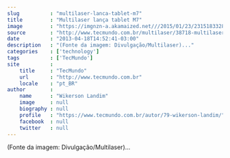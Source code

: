 ```yaml
---
slug          : "multilaser-lanca-tablet-m7"
title         : "Multilaser lança tablet M7"
image         : "https://imgnzn-a.akamaized.net///2015/01/23/23151833289446-t1200x480.jpg"
source        : "http://www.tecmundo.com.br/multilaser/38718-multilaser-lanca-tablet-m7.htm"
date          : "2013-04-18T14:52:41-03:00"
description   : "(Fonte da imagem: Divulgação/Multilaser)..."
categories    : ['technology']
tags          : ['TecMundo']
site          :
    title     : "TecMundo"
    url       : "http://www.tecmundo.com.br"
    locale    : "pt_BR"
author        :
    name      : "Wikerson Landim"
    image     : null
    biography : null
    profile   : "https://www.tecmundo.com.br/autor/79-wikerson-landim/"
    facebook  : null
    twitter   : null
---
```


(Fonte da imagem: Divulgação/Multilaser)...
